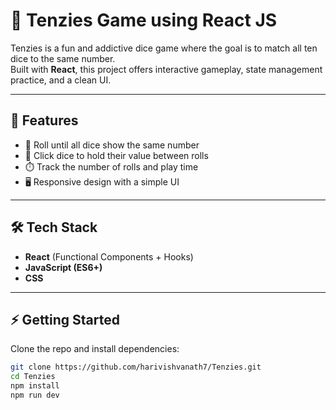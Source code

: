# 🎲 Tenzies Game using React JS

Tenzies is a fun and addictive dice game where the goal is to match all ten dice to the same number.  
Built with **React**, this project offers interactive gameplay, state management practice, and a clean UI.  

---

## 🚀 Features  
- 🎯 Roll until all dice show the same number  
- 📌 Click dice to hold their value between rolls  
- ⏱️ Track the number of rolls and play time  
- 🖥️ Responsive design with a simple UI  

---

## 🛠️ Tech Stack  
- **React** (Functional Components + Hooks)  
- **JavaScript (ES6+)**  
- **CSS**  

---


## ⚡ Getting Started  

Clone the repo and install dependencies:  

```bash
git clone https://github.com/harivishvanath7/Tenzies.git
cd Tenzies
npm install
npm run dev
